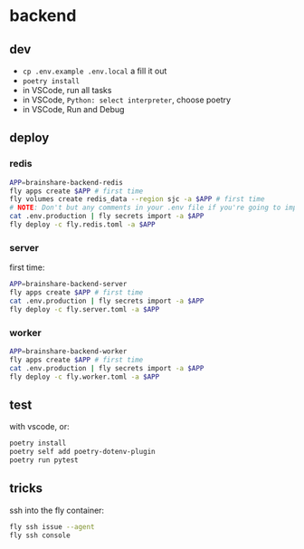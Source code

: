 # backend

## dev

- `cp .env.example .env.local` a fill it out
- `poetry install`
- in VSCode, run all tasks
- in VSCode, `Python: select interpreter`, choose poetry
- in VSCode, Run and Debug

## deploy

### redis

```sh
APP=brainshare-backend-redis
fly apps create $APP # first time
fly volumes create redis_data --region sjc -a $APP # first time
# NOTE: Don't but any comments in your .env file if you're going to import it like this!
cat .env.production | fly secrets import -a $APP
fly deploy -c fly.redis.toml -a $APP
```

### server

first time:

```sh
APP=brainshare-backend-server
fly apps create $APP # first time
cat .env.production | fly secrets import -a $APP
fly deploy -c fly.server.toml -a $APP
```

### worker

```sh
APP=brainshare-backend-worker
fly apps create $APP # first time
cat .env.production | fly secrets import -a $APP
fly deploy -c fly.worker.toml -a $APP
```

## test

with vscode, or:

```sh
poetry install
poetry self add poetry-dotenv-plugin
poetry run pytest
```

## tricks

ssh into the fly container:

```sh
fly ssh issue --agent
fly ssh console
```
